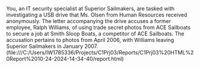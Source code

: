 You, an IT security specialist at Superior Sailmakers, are tasked with investigating a USB drive that Ms. Olsen from Human Resources received anonymously. The letter accompanying the drive accuses a former employee, Ralph Williams, of using trade secret photos from ACE Sailboats to secure a job at Smith Sloop Boats, a competitor of ACE Sailboats. The accusation pertains to photos from April 2006, with Williams leaving Superior Sailmakers in January 2007. (file:///C:/Users/IW1785336/Projects/C1Prj03/Reports/C1Prj03%20HTML%20Report%2010-24-2024-14-34-40/report.html)
